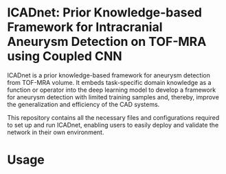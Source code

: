 # ICADnet: Prior Knowledge-based Framework for Intracranial Aneurysm Detection on TOF-MRA using Coupled CNN
ICADnet is  a prior knowledge-based framework for aneurysm detection from TOF-MRA volume.  It embeds task-specific domain knowledge as a function or operator into the deep learning model to develop a framework for aneurysm detection with limited training samples and, thereby, improve the generalization and  efficiency of the CAD systems. 

This repository contains all the necessary files and configurations required to set up and run ICADnet, enabling users to easily deploy and validate the network in their own environment.
# Usage
